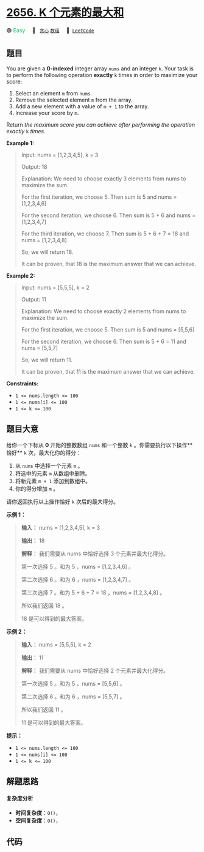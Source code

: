 # [2656. K 个元素的最大和](https://leetcode.com/problems/maximum-sum-with-exactly-k-elements)

🟢 <font color=#15bd66>Easy</font>&emsp; 🔖&ensp; [`贪心`](/outline/tag/greedy.md) [`数组`](/outline/tag/array.md)&emsp; 🔗&ensp;[`LeetCode`](https://leetcode.com/problems/maximum-sum-with-exactly-k-elements)

## 题目

You are given a **0-indexed** integer array `nums` and an integer `k`. Your
task is to perform the following operation **exactly** `k` times in order to
maximize your score:

  1. Select an element `m` from `nums`.
  2. Remove the selected element `m` from the array.
  3. Add a new element with a value of `m + 1` to the array.
  4. Increase your score by `m`.

Return _the maximum score you can achieve after performing the operation
exactly_ `k` _times._



**Example 1:**

> Input: nums = [1,2,3,4,5], k = 3
> 
> Output: 18
> 
> Explanation: We need to choose exactly 3 elements from nums to maximize the sum.
> 
> For the first iteration, we choose 5. Then sum is 5 and nums = [1,2,3,4,6]
> 
> For the second iteration, we choose 6. Then sum is 5 + 6 and nums = [1,2,3,4,7]
> 
> For the third iteration, we choose 7. Then sum is 5 + 6 + 7 = 18 and nums = [1,2,3,4,8]
> 
> So, we will return 18.
> 
> It can be proven, that 18 is the maximum answer that we can achieve.

**Example 2:**

> Input: nums = [5,5,5], k = 2
> 
> Output: 11
> 
> Explanation: We need to choose exactly 2 elements from nums to maximize the sum.
> 
> For the first iteration, we choose 5. Then sum is 5 and nums = [5,5,6]
> 
> For the second iteration, we choose 6. Then sum is 5 + 6 = 11 and nums = [5,5,7]
> 
> So, we will return 11.
> 
> It can be proven, that 11 is the maximum answer that we can achieve.

**Constraints:**

  * `1 <= nums.length <= 100`
  * `1 <= nums[i] <= 100`
  * `1 <= k <= 100`




## 题目大意

给你一个下标从 **0**  开始的整数数组 `nums` 和一个整数 `k` 。你需要执行以下操作**  恰好** `k` 次，最大化你的得分：

  1. 从 `nums` 中选择一个元素 `m` 。
  2. 将选中的元素 `m` 从数组中删除。
  3. 将新元素 `m + 1` 添加到数组中。
  4. 你的得分增加 `m` 。

请你返回执行以上操作恰好 `k` 次后的最大得分。



**示例 1：**

> 
> 
> 
> 
> 
> **输入：** nums = [1,2,3,4,5], k = 3
> 
> **输出：** 18
> 
> **解释：** 我们需要从 nums 中恰好选择 3 个元素并最大化得分。
> 
> 第一次选择 5 。和为 5 ，nums = [1,2,3,4,6] 。
> 
> 第二次选择 6 。和为 6 ，nums = [1,2,3,4,7] 。
> 
> 第三次选择 7 。和为 5 + 6 + 7 = 18 ，nums = [1,2,3,4,8] 。
> 
> 所以我们返回 18 。
> 
> 18 是可以得到的最大答案。
> 
> 

**示例 2：**

> 
> 
> 
> 
> 
> **输入：** nums = [5,5,5], k = 2
> 
> **输出：** 11
> 
> **解释：** 我们需要从 nums 中恰好选择 2 个元素并最大化得分。
> 
> 第一次选择 5 。和为 5 ，nums = [5,5,6] 。
> 
> 第二次选择 6 。和为 6 ，nums = [5,5,7] 。
> 
> 所以我们返回 11 。
> 
> 11 是可以得到的最大答案。
> 
> 



**提示：**

  * `1 <= nums.length <= 100`
  * `1 <= nums[i] <= 100`
  * `1 <= k <= 100`


## 解题思路

#### 复杂度分析

- **时间复杂度**：`O()`，
- **空间复杂度**：`O()`，

## 代码

```javascript

```
